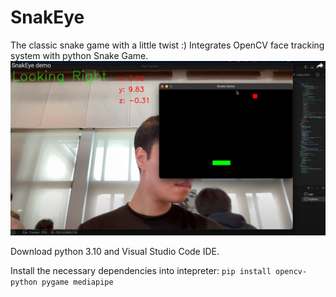 # SnakEye
The classic snake game with a little twist :) Integrates OpenCV face tracking system with python Snake Game.
![SnakEye](https://github.com/kaixuan477/SnakEye/blob/main/Project_demo.jpg?raw=true)


Download python 3.10 and Visual Studio Code IDE.

Install the necessary dependencies into intepreter:
``` pip install opencv-python pygame mediapipe ```

